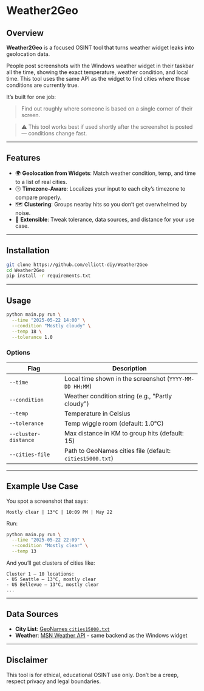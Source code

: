 

# Weather2Geo

## Overview

**Weather2Geo** is a focused OSINT tool that turns weather widget leaks into geolocation data.

People post screenshots with the Windows weather widget in their taskbar all the time, showing the exact temperature, weather condition, and local time. This tool uses the same API as the widget to find cities where those conditions are currently true.

It’s built for one job:

> Find out roughly where someone is based on a single corner of their screen.


> ⚠️ This tool works best if used shortly after the screenshot is posted — conditions change fast.

---

## Features

* 🌍 **Geolocation from Widgets**: Match weather condition, temp, and time to a list of real cities.
* 🕒 **Timezone-Aware**: Localizes your input to each city’s timezone to compare properly.
* 🗺️ **Clustering**: Groups nearby hits so you don’t get overwhelmed by noise.
* 🧪 **Extensible**: Tweak tolerance, data sources, and distance for your use case.

---

## Installation

```bash
git clone https://github.com/elliott-diy/Weather2Geo
cd Weather2Geo
pip install -r requirements.txt
```

---

## Usage

```bash
python main.py run \
  --time "2025-05-22 14:00" \
  --condition "Mostly cloudy" \
  --temp 18 \
  --tolerance 1.0
```

### Options

| Flag                 | Description                                               |
| -------------------- | --------------------------------------------------------- |
| `--time`             | Local time shown in the screenshot (`YYYY-MM-DD HH:MM`)   |
| `--condition`        | Weather condition string (e.g., "Partly cloudy")          |
| `--temp`             | Temperature in Celsius                                    |
| `--tolerance`        | Temp wiggle room (default: 1.0°C)                         |
| `--cluster-distance` | Max distance in KM to group hits (default: 15)            |
| `--cities-file`      | Path to GeoNames cities file (default: `cities15000.txt`) |

---

## Example Use Case

You spot a screenshot that says:

```
Mostly clear | 13°C | 10:09 PM | May 22
```

Run:

```bash
python main.py run \
  --time "2025-05-22 22:09" \
  --condition "Mostly clear" \
  --temp 13
```

And you’ll get clusters of cities like:

```
Cluster 1 – 10 locations:
- US Seattle — 13°C, mostly clear
- US Bellevue — 13°C, mostly clear
...
```

---

## Data Sources

* **City List**: [GeoNames `cities15000.txt`](https://download.geonames.org/export/dump/)
* **Weather**: [MSN Weather API](https://www.msn.com/en-ca/weather) - same backend as the Windows widget

---

## Disclaimer

This tool is for ethical, educational OSINT use only. Don’t be a creep, respect privacy and legal boundaries.



